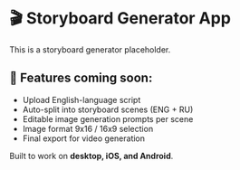 # 🎬 Storyboard Generator App

This is a storyboard generator placeholder.

## 📌 Features coming soon:
- Upload English-language script
- Auto-split into storyboard scenes (ENG + RU)
- Editable image generation prompts per scene
- Image format 9x16 / 16x9 selection
- Final export for video generation

Built to work on **desktop, iOS, and Android**.
